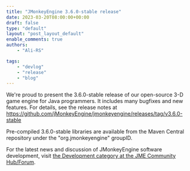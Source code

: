 ```yaml
---
title: "JMonkeyEngine 3.6.0-stable release"
date: 2023-03-20T08:00:00+00:00
draft: false
type: "default"
layout: "post_layout_default"
enable_comments: true
authors:
    - "Ali-RS"

tags:
    - "devlog"
    - "release"
    - "blog"
---
```


We're proud to present the 3.6.0-stable release of our open-source 3-D game engine for Java programmers. It includes many bugfixes and new features. For details, see the release notes at https://github.com/jMonkeyEngine/jmonkeyengine/releases/tag/v3.6.0-stable

Pre-compiled 3.6.0-stable libraries are available from the Maven Central repository under the "org.jmonkeyengine" groupID.

For the latest news and discussion of JMonkeyEngine software development, visit [the Development category at the JME Community Hub/Forum](https://hub.jmonkeyengine.org/c/development-discussion-jme3/9).
